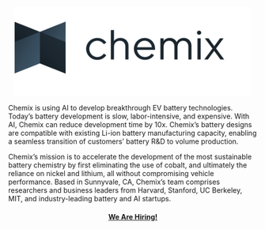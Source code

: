 <p align="center">
<img src="https://raw.githubusercontent.com/Chemix-ai/.github/main/logo_with_name.png" alt="chemix-logo" width="480"/>
</p>

Chemix is using AI to develop breakthrough EV battery technologies. Today’s battery development is slow, labor-intensive, and expensive. With AI, Chemix can reduce development time by 10x. Chemix’s battery designs are compatible with existing Li-ion battery manufacturing capacity, enabling a seamless transition of customers’  battery R&D to volume production. 

Chemix’s mission is to accelerate the development of the most sustainable battery chemistry by first eliminating the use of cobalt, and ultimately the reliance on nickel and lithium, all without compromising vehicle performance. Based in Sunnyvale, CA, Chemix’s team comprises researchers and business leaders from Harvard, Stanford, UC Berkeley, MIT, and industry-leading battery and AI startups. 

<h4 align="center">

[We Are Hiring!](https://apply.workable.com/chemix/)

</h4>
